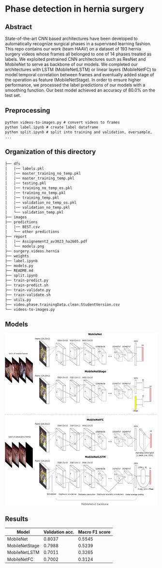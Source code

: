 # Phase detection in hernia surgery

## Abstract

State-of-the-art CNN based architectures have
been developed to automatically recognize surgical phases in a
supervised learning fashion. This repo contains our work (team
HAAV) on a dataset of 193 hernia surgery videos whose frames
all belonged to one of 14 phases treated as labels. We exploited pretrained CNN architectures such
as ResNet and MobileNet to serve as backbone of our models.
We completed our architectures with LSTM (MobileNetLSTM)
or linear layers (MobileNetFC) to model temporal correlation
between frames and eventually added stage of the operation as
feature (MobileNetStage). In order to ensure higher performance,
we processed the label predictions of our models with a smoothing
function. Our best model achieved an accuracy of 80.0%
on the test set.

## Preprocessing

```
python videos-to-images.py # convert videos to frames
python label.ipynb # create label dataframe
python split.ipynb # split into training and validation, oversample, ...
```

## Organization of this directory

```./
├── dfs
│   |── labels.pkl
│   |── master_training_no_temp.pkl
│   |── master_training_temp.pkl
│   |── testing.pkl
│   |── training_no_temp_os.pkl
│   |── training_no_temp.pkl
│   |── training_temp.pkl
│   |── validation_no_temp_os.pkl
│   |── validation_no_temp.pkl
│   └── validation_temp.pkl
├── images
├── predictions
│   |── BEST.csv
│   └── other predictions
├── report
│   |── Assignement2_av3023_ha2605.pdf
│   └── models.png
├── surgery.videos.hernia
├── weights
├── label.ipynb
├── models.py
├── README.md
├── split.ipynb
├── train-predict.py
├── train-predict.sh
├── train-validate.py
├── train-validate.sh
├── utils.py
├── video.phase.trainingData.clean.StudentVersion.csv
└── videos-to-images.py
```

## Models

![models](./report/models.png)

## Results

| Model            | Validation acc.      | Macro F1 score      |
| ---------------- | -------------------- | ------------------- |
| MobileNet        | 0.8037               | 0.5545              |
| MobileNetStage   | 0.7988               | 0.5239              |
| MobileNetLSTM    | 0.7011               | 0.3265              |
| MobileNetFC      | 0.7002               | 0.3124              |

